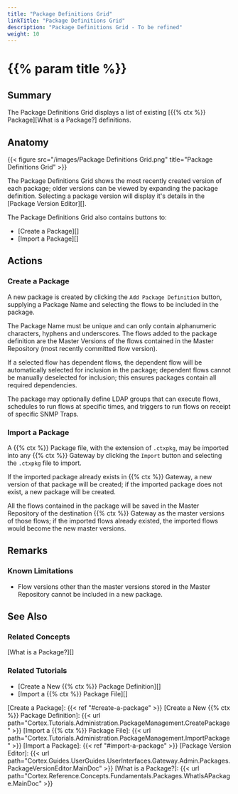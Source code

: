 ```yaml
---
title: "Package Definitions Grid"
linkTitle: "Package Definitions Grid"
description: "Package Definitions Grid - To be refined"
weight: 10
---
```


# {{% param title %}}

## Summary

The Package Definitions Grid displays a list of existing [{{% ctx %}} Package][What is a Package?] definitions.

## Anatomy

{{< figure src="/images/Package Definitions Grid.png" title="Package Definitions Grid" >}}

The Package Definitions Grid shows the most recently created version of each package; older versions can be viewed by expanding the package definition. Selecting a package version will display it's details in the [Package Version Editor][].

The Package Definitions Grid also contains buttons to:
* [Create a Package][]
* [Import a Package][]

## Actions

### Create a Package

A new package is created by clicking the `Add Package Definition` button, supplying a Package Name and selecting the flows to be included in the package.

The Package Name must be unique and can only contain alphanumeric characters, hyphens and underscores. The flows added to the package definition are the Master Versions of the flows contained in the Master Repository (most recently committed flow version).

If a selected flow has dependent flows, the dependent flow will be automatically selected for inclusion in the package; dependent flows cannot be manually deselected for inclusion; this ensures packages contain all required dependencies.

The package may optionally define LDAP groups that can execute flows, schedules to run flows at specific times, and triggers to run flows on receipt of specific SNMP Traps.

### Import a Package

A {{% ctx %}} Package file, with the extension of `.ctxpkg`, may be imported into any {{% ctx %}} Gateway by clicking the `Import` button and selecting the `.ctxpkg` file to import. 

If the imported package already exists in {{% ctx %}} Gateway, a new version of that package will be created; if the imported package does not exist, a new package will be created.

All the flows contained in the package will be saved in the Master Repository of the destination {{% ctx %}} Gateway as the master versions of those flows; if the imported flows already existed, the imported flows would become the new master versions.

## Remarks

### Known Limitations

* Flow versions other than the master versions stored in the Master Repository cannot be included in a new package.

## See Also

### Related Concepts

[What is a Package?][]

### Related Tutorials

* [Create a New {{% ctx %}} Package Definition][]
* [Import a {{% ctx %}} Package File][]

[Create a Package]: {{< ref "#create-a-package" >}}
[Create a New {{% ctx %}} Package Definition]: {{< url path="Cortex.Tutorials.Administration.PackageManagement.CreatePackage" >}}
[Import a {{% ctx %}} Package File]: {{< url path="Cortex.Tutorials.Administration.PackageManagement.ImportPackage" >}}
[Import a Package]: {{< ref "#import-a-package" >}}
[Package Version Editor]: {{< url path="Cortex.Guides.UserGuides.UserInterfaces.Gateway.Admin.Packages.PackageVersionEditor.MainDoc" >}}
[What is a Package?]: {{< url path="Cortex.Reference.Concepts.Fundamentals.Packages.WhatIsAPackage.MainDoc" >}}
